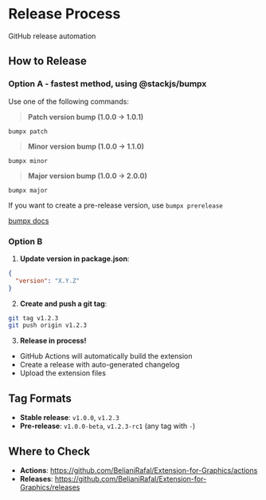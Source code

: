 # Release Process

GitHub release automation

## How to Release

### Option A - fastest method, using @stackjs/bumpx

Use one of the following commands:

> **Patch version bump (1.0.0 → 1.0.1)**

```
bumpx patch
```

> **Minor version bump (1.0.0 → 1.1.0)**

```
bumpx minor
```

> **Major version bump (1.0.0 → 2.0.0)**

```
bumpx major
```

If you want to create a pre-release version, use `bumpx prerelease`

[bumpx docs](http://bumpx.netlify.app/usage#version-bumping)

### Option B

1. **Update version in package.json**:

```json
{
  "version": "X.Y.Z"
}
```

2. **Create and push a git tag**:

```bash
git tag v1.2.3
git push origin v1.2.3
```

3. **Release in process!**

- GitHub Actions will automatically build the extension
- Create a release with auto-generated changelog
- Upload the extension files

## Tag Formats

- **Stable release**: `v1.0.0`, `v1.2.3`
- **Pre-release**: `v1.0.0-beta`, `v1.2.3-rc1` (any tag with `-`)

## Where to Check

- **Actions**: <https://github.com/BelianiRafal/Extension-for-Graphics/actions>
- **Releases**: <https://github.com/BelianiRafal/Extension-for-Graphics/releases>
